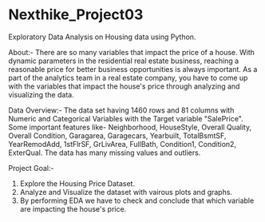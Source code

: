 # Nexthike_Project03
Exploratory Data Analysis on Housing data using Python.

About:-
There are so many variables that impact the price of a house. With dynamic parameters in the residential real estate business, reaching a reasonable price for better business opportunities is always important. As a part of the analytics team in a real estate company, you have to come up with the variables that impact the house's price through analyzing and visualizing the data.

Data Overview:-
The data set having 1460 rows and 81 columns with Numeric and Categorical Variables with the Target variable "SalePrice". Some important features like- Neighborhood, HouseStyle, Overall Quality, Overall Condition, Garagarea, Garagecars, Yearbuilt, TotalBsmtSF, YearRemodAdd, 1stFlrSF, GrLivArea, FullBath, Condition1, Condition2, ExterQual.
The data has many missing values and outliers.

Project Goal:-
1. Explore the Housing Price Dataset.
2. Analyze and Visualize the dataset with vairous plots and graphs.
3. By performing EDA we have to check and conclude that which variable are impacting the house's price.





